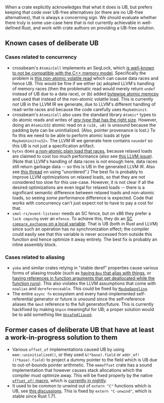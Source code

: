 When a crate explicitly acknowledges that what it does is UB, but prefers keeping that code over UB-free alternatives (or there are no UB-free alternatives), that is always a concerning sign.
We should evaluate whether there truly is some use-case here that is not currently achievable in well-defined Rust, and work with crate authors on providing a UB-free solution.

## Known cases of deliberate UB

### Cases related to concurrency

* crossbeam's `AtomicCell` implements an SeqLock, which [is well-known to not be compatible with the C++ memory model](http://www.hpl.hp.com/techreports/2012/HPL-2012-68.pdf).
  Specifically the problem is [this non-atomic volatile read](https://github.com/crossbeam-rs/crossbeam/blob/5d07fe43540d7f21517a51813acd9332744e90cb/crossbeam-utils/src/atomic/atomic_cell.rs#L980) which can cause data races and hence UB.
  This would be fine if we either (a) adopted LLVM's handling of memory races (then the problematic read would merely return `undef` instead of UB due to a data race), or (b) added [bytewise atomic memcpy](https://github.com/rust-lang/rfcs/pull/3301) and used that instead of the non-atomic volatile load.
  This is currently *not* UB in the LLVM IR we generate, due to LLVM's different handling of read-write races and because the code carefully uses `MaybeUninit`.
* crossbeam's `AtomicCell` also uses the standard library `Atomic*` types to do atomic reads and writes of [*any type* that has the right size](https://github.com/crossbeam-rs/crossbeam/blob/master/crossbeam-utils/src/atomic/atomic_cell.rs#L928-L932).
  However, doing an `AtomicU32` atomic read on a `(u16, u8)` is unsound because the padding byte can be uninitialized.
  (Also, pointer provenance is lost.)
  To fix this we need to be able to perform atomic loads at type `MaybeUninit<u32>`.
  The LLVM IR we generate here contains `noundef` so this UB is not just a specification artifact.
* `bytes` does [a non-atomic plain load that races](https://github.com/tokio-rs/bytes/blob/dea868a4b0eec28877e9013702c0ae12dbc40c4b/src/bytes.rs#L2508),
  because relaxed loads are claimed to cost too much performance (also see [this LLVM issue](https://github.com/llvm/llvm-project/issues/37064)).
  (Note that LLVM's handling of data races is not enough here, data races still return garbage data -- so this is UB in the generated LLVM IR. Also see [this thread](https://internals.rust-lang.org/t/unordered-as-a-solution-to-bit-wise-reasoning-for-atomic-accesses/11079) on using "unordered".)
  The best fix is probably to improve LLVM optimizations on relaxed loads, so that they are not considered too slow for this use-case.
  However, it is not clear if all the desired optimizations are even legal for relaxed loads -- there is a significant semantic difference between relaxed loads and non-atomic loads, so seeing *some* performance difference is expected.
  Code that works with concurrency can't just expect not to have to pay a cost for that.
* `smol-rs/event-listener` needs an SC fence, but on x86 they prefer a `lock cmpxchg` over an `mfence`.
  To achieve this, they do an [SC `compare_exchange` on a local variable](https://github.com/smol-rs/event-listener/blob/0ea464102e74219aab2932f9eff14418a13268d4/src/notify.rs#L574-L577).
  That is UB (both in Rust and LLVM) since such an operation has no synchronization effect; the compiler could easily see that this variable is never accessed from outside this function and hence optimize it away entirely.
  The best fix is probably an inline assembly block.

### Cases related to aliasing

* `yoke` and similar crates relying in "stable deref" properties cause various forms of aliasing trouble (such as [having `Box` that alias with things](https://github.com/unicode-org/icu4x/issues/2095), or [having references in function arguments that get deallocated while the function runs](https://github.com/unicode-org/icu4x/issues/3696)).
  This also violates the LLVM assumptions that come with `noalias` and `dereferenceable`.
  This could be fixed by [`MaybeDangling`](https://github.com/rust-lang/rfcs/pull/3336).
* The entire `async fn` ecosystem and every hand-implemented self-referential generator or future is unsound since the self-reference aliases the `&mut` reference to the full generator/future.
  This is currently hackfixed by making `Unpin` meaningful for UB; a proper solution would be to add something like [`UnsafeAliased`](https://github.com/rust-lang/rfcs/pull/3467).

## Former cases of deliberate UB that have at least a work-in-progress solution to them

* Various `offset_of` implementations caused UB by using `mem::uninitialized()`, or they used `&(*base).field` or `addr_of!((*base).field)` to project a dummy pointer to the field which is UB due to out-of-bounds pointer arithmetic.
  The `memoffset` crate has a sound implementation that however causes stack allocations which the compiler must optimize away.
  This will be fixed properly by the native [`offset_of!` macro](https://github.com/rust-lang/rfcs/pull/3308), which is [currently in nightly](https://github.com/rust-lang/rust/issues/106655).
* It used to be common to unwind out of `extern "C"` functions which is UB, see [this discussions](https://internals.rust-lang.org/t/unwinding-through-ffi-after-rust-1-33/9521).
  This is fixed by `extern "C-unwind"`, which is stable since Rust 1.71.
